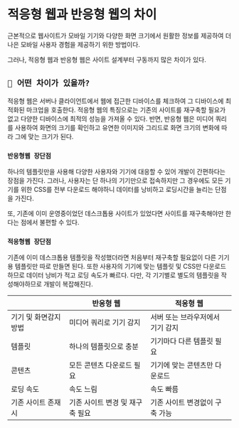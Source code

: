 # 적응형 웹과 반응형 웹의 차이

근본적으로 웹사이트가 모바일 기기와 다양한 화면 크기에서 원활한 정보를 제공하여 더 나은 모바일 사용자 경험을 제공하기 위한 방법이다.

그러나, 적응형 웹과 반응형 웹은 사이트 설계부터 구동까지 많은 차이가 있다.

## `🧐 어떤 차이가 있을까?`

적응형 웹은 서버나 클라이언트에서 웹에 접근한 디바이스를 체크하여 그 디바이스에 최적화된 마크업을 호출한다.
적응형 웹의 특징으로는 기존의 사이트를 재구축할 필요가 없고 다양한 디바이스에 최적의 성능을 가져올 수 있다.
반면, 반응형 웹은 미디어 쿼리를 사용하여 화면의 크기를 확인하고 유연한 이미지와 그리드로 화면 크기의 변화에 따라 그에 맞는 크기가 된다.

### `반응형웹 장단점`

하나의 템플릿만을 사용해 다양한 사용자와 기기에 대응할 수 있어 개발이 간편하다는 장점을 가진다. 그러나, 사용자는 단 하나의 기기만으로 접속하지만 그 경우에도 모든 기기를 위한 CSS를 전부 다운로드 해야하니 데이터를 낭비하고 로딩시간을 늘리는 단점을 가진다.

또, 기존에 이미 운영중이었던 데스크톱용 사이트가 있었다면 사이트를 재구축해야만 한다는 점에서 불편할 수 있다.

### `적응형웹 장단점`

기존에 이미 데스크톱용 템플릿을 작성했더라면 처음부터 재구축할 필요없이 다른 기기용 템플릿만 따로 만들면 된다. 또한 사용자의 기기에 맞는 템플릿 및 CSS만 다운로드하므로 데이터 낭비가 적고 로딩 속도가 빠르다.
다만, 각 기기별로 별도의 템플릿을 작성해야하므로 개발이 복잡해진다.

|                       | 반응형 웹                       | 적응형 웹                        |
| --------------------- | ------------------------------- | -------------------------------- |
| 기기 및 화면감지 방법 | 미디어 쿼리로 기기 감지         | 서버 또는 브라우저에서 기기 감지 |
| 템플릿                | 하나의 템플릿으로 충분          | 기기마다 다른 템플릿 필요        |
| 콘텐츠                | 모든 콘텐츠 다운로드 필요       | 기기에 맞는 콘텐츠만 다운로드    |
| 로딩 속도             | 속도 느림                       | 속도 빠름                        |
| 기존 사이트 존재시    | 기존 사이트 변경 및 재구축 필요 | 기존 사이트 변경없이 구축 가능   |
